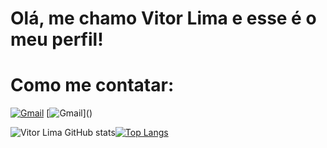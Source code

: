 # Olá, me chamo Vitor Lima e esse é o meu perfil!

# Como me contatar:
[![Gmail](https://img.shields.io/badge/Gmail-D14836?style=for-the-badge&logo=gmail&logoColor=white)](https://vitoroturan@gmail.com)
[![Gmail]([https://img.shields.io/badge/Gmail-D14836?style=for-the-badge&logo=gmail&logoColor=white](https://img.shields.io/badge/WhatsApp-25D366?style=for-the-badge&logo=whatsapp&logoColor=white))]() 



![Vitor Lima GitHub stats](https://github-readme-stats.vercel.app/api?username=Vitoroturan2905&show_icons=true&theme=synthwave)[![Top Langs](https://github-readme-stats.vercel.app/api/top-langs/?username=Vitoroturan2905&layout=compact)](https://github.com/Vitoroturan2905/github-readme-stats) 
